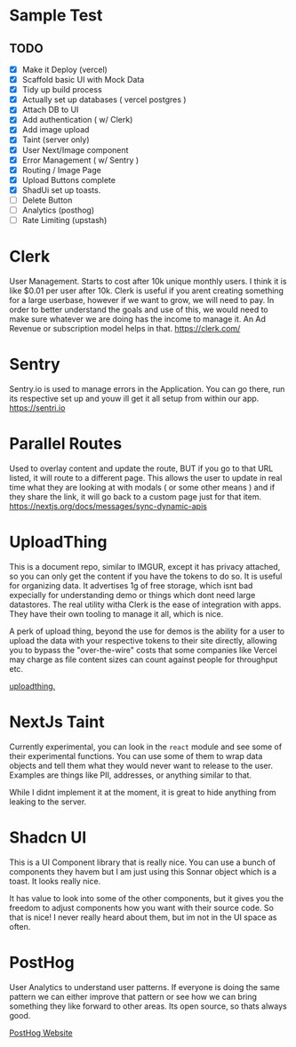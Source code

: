 # Sample Test

## TODO

- [x] Make it Deploy (vercel)
- [x] Scaffold basic UI with Mock Data
- [x] Tidy up build process
- [x] Actually set up databases ( vercel postgres )
- [x] Attach DB to UI
- [x] Add authentication ( w/ Clerk)
- [x] Add image upload
- [x] Taint (server only)
- [x] User Next/Image component
- [x] Error Management ( w/ Sentry )
- [x] Routing / Image Page
- [x] Upload Buttons complete
- [x] ShadUi set up toasts.
- [ ] Delete Button
- [ ] Analytics (posthog)
- [ ] Rate Limiting (upstash)

# Clerk
User Management. Starts to cost after 10k unique monthly users.  I think it is like $0.01 per user after 10k.   Clerk is useful if you arent creating something for a large userbase, however if we want to grow, we will need to pay.   In order to better understand the goals and use of this, we would need to make sure whatever we are doing has the income to manage it.  An Ad Revenue or subscription model helps in that.
https://clerk.com/

# Sentry
Sentry.io is used to manage errors in the Application.  You can go there, run its respective set up and youw ill get it all setup from within our app.
https://sentri.io

# Parallel Routes
Used to overlay content and update the route, BUT if you go to that URL listed, it will route to a different page.  This allows the user to update in real time what they are looking at with modals ( or some other means ) and if they share the link, it will go back to a custom page just for that item.
https://nextjs.org/docs/messages/sync-dynamic-apis

# UploadThing
This is a document repo, similar to IMGUR, except it has privacy attached, so you can only get the content if you have the tokens to do so.  It is useful for organizing data. It advertises 1g of free storage, which isnt bad expecially for understanding demo or things which dont need large datastores.  The real utility witha Clerk is the ease of integration with apps.  They have their own tooling to manage it all, which is nice.  

A perk of upload thing, beyond the use for demos is the ability for a user to upload the data with your respective tokens to their site directly, allowing you to bypass the "over-the-wire" costs that some companies like Vercel may charge as file content sizes can count against people for throughput etc.

[uploadthing.](https://docs.uploadthing.com/)

# NextJs Taint
Currently experimental, you can look in the `react` module and see some of their experimental functions.   You can use some of them to wrap data objects and tell them what they would never want to release to the user.   Examples are things like PII, addresses, or anything similar to that.

While I didnt implement it at the moment, it is great to hide anything from leaking to the server.

# Shadcn UI
This is a UI Component library that is really nice.  You can use a bunch of components they havem but I am just using this Sonnar object which is a toast.  It looks really nice.

It has value to look into some of the other components, but it gives you the freedom to adjust components how you want with their source code.  So that is nice!  I never really heard about them, but im not in the UI space as often.

# PostHog
User Analytics to understand user patterns.  If everyone is doing the same pattern we can either improve that pattern or see how we can bring something they like forward to other areas.  Its open source, so thats always good.

[PostHog Website](https://posthod.com)